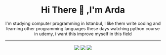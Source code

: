 <div align="center">
  <h1>Hi There 👋 ,I'm Arda</h1>
    <div>
      <!--My life comment-->
      <p>
        I'm studying computer programming in Istanbul, I like them write coding and learning other programming languages
        these days watching python course in udemy, i want this improve myself in this field
      </p>
      <hr>
      <!--Tech Badges-->
      <p class="badges">
          <img src="https://img.shields.io/badge/-HTML-E34F26?logo=html&logoColor=EABB1F" />
          <img src="https://img.shields.io/badge/-CSS-663399?logo=css&logoColor=EABB1F" />
          <img src="https://img.shields.io/badge/-PYTHON-030301?logo=python&logoColor=EABB1F" />
      </p>
    </div>
</div>
